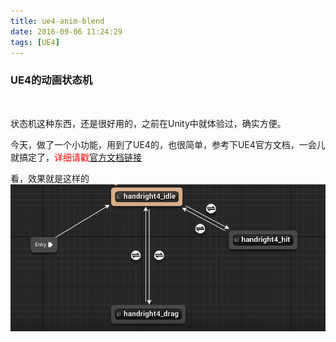 ```yaml
---
title: ue4-anim-blend
date: 2016-09-06 11:24:29
tags: [UE4]
---
```


### UE4的动画状态机

<br>

状态机这种东西，还是很好用的，之前在Unity中就体验过，确实方便。

今天，做了一个小功能，用到了UE4的，也很简单，参考下UE4官方文档，一会儿就搞定了，<font color="#ff0000">详细请戳[官方文档链接](https://docs.unrealengine.com/latest/CHN/Gameplay/HowTo/CharacterMovement/index.html) </font>

看，效果就是这样的
![](/img/ue4/2016-09-06_171429.png)
